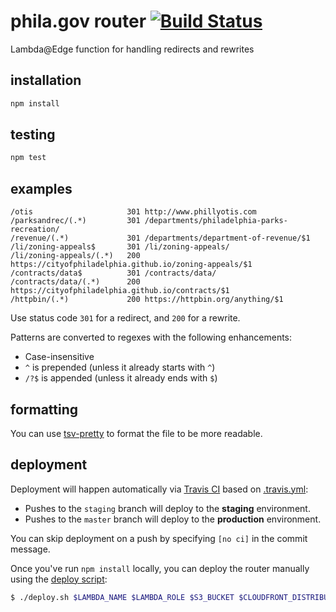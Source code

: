 # phila.gov router [![Build Status](https://travis-ci.org/CityOfPhiladelphia/phila.gov-router.svg?branch=master)](https://travis-ci.org/CityOfPhiladelphia/phila.gov-router)
Lambda@Edge function for handling redirects and rewrites

## installation
```bash
npm install
```

## testing
```bash
npm test
```

## examples

```
/otis                     301 http://www.phillyotis.com
/parksandrec/(.*)         301 /departments/philadelphia-parks-recreation/
/revenue/(.*)             301 /departments/department-of-revenue/$1
/li/zoning-appeals$       301 /li/zoning-appeals/
/li/zoning-appeals/(.*)   200 https://cityofphiladelphia.github.io/zoning-appeals/$1
/contracts/data$          301 /contracts/data/
/contracts/data/(.*)      200 https://cityofphiladelphia.github.io/contracts/$1
/httpbin/(.*)             200 https://httpbin.org/anything/$1
```

Use status code `301` for a redirect, and `200` for a rewrite.

Patterns are converted to regexes with the following enhancements:

- Case-insensitive
- `^` is prepended (unless it already starts with `^`)
- `/?$` is appended (unless it already ends with `$`)

## formatting
You can use [tsv-pretty](https://ebay.github.io/tsv-utils-dlang/#tsv-pretty) to
format the file to be more readable.

## deployment
Deployment will happen automatically via [Travis CI](https://travis-ci.org/CityOfPhiladelphia/phila.gov-router) based on [.travis.yml](.travis.yml):

- Pushes to the `staging` branch will deploy to the **staging** environment.
- Pushes to the `master` branch will deploy to the **production** environment.

You can skip deployment on a push by specifying `[no ci]` in the commit message.

Once you've run `npm install` locally, you can deploy the router manually using the [deploy script](deploy.sh):

```sh
$ ./deploy.sh $LAMBDA_NAME $LAMBDA_ROLE $S3_BUCKET $CLOUDFRONT_DISTRIBUTION_ID
```
